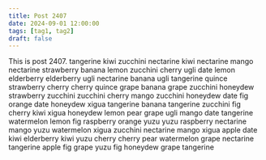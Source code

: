 ```yaml
---
title: Post 2407
date: 2024-09-01 12:00:00
tags: [tag1, tag2]
draft: false
---
```

This is post 2407.
tangerine
kiwi
zucchini
nectarine
kiwi
nectarine
mango
nectarine
strawberry
banana
lemon
zucchini
cherry
ugli
date
lemon
elderberry
elderberry
ugli
nectarine
banana
ugli
tangerine
quince
strawberry
cherry
cherry
quince
grape
banana
grape
zucchini
honeydew
strawberry
zucchini
zucchini
cherry
mango
zucchini
honeydew
date
fig
orange
date
honeydew
xigua
tangerine
banana
tangerine
zucchini
fig
cherry
kiwi
xigua
honeydew
lemon
pear
grape
ugli
mango
date
tangerine
watermelon
lemon
fig
raspberry
orange
yuzu
yuzu
raspberry
nectarine
mango
yuzu
watermelon
xigua
zucchini
nectarine
mango
xigua
apple
date
kiwi
elderberry
kiwi
yuzu
cherry
cherry
pear
watermelon
grape
nectarine
tangerine
apple
fig
grape
yuzu
fig
honeydew
grape
tangerine
